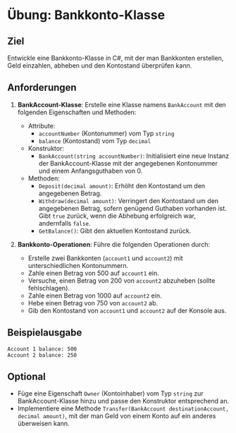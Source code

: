 # Übung: Bankkonto-Klasse

## Ziel
Entwickle eine Bankkonto-Klasse in C#, mit der man Bankkonten erstellen, Geld einzahlen, abheben und den Kontostand überprüfen kann.

## Anforderungen
1. **BankAccount-Klasse**: Erstelle eine Klasse namens `BankAccount` mit den folgenden Eigenschaften und Methoden:
   - Attribute:
     - `accountNumber` (Kontonummer) vom Typ `string`
     - `balance` (Kontostand) vom Typ `decimal`
   - Konstruktor:
     - `BankAccount(string accountNumber)`: Initialisiert eine neue Instanz der BankAccount-Klasse mit der angegebenen Kontonummer und einem Anfangsguthaben von 0.
   - Methoden:
     - `Deposit(decimal amount)`: Erhöht den Kontostand um den angegebenen Betrag.
     - `Withdraw(decimal amount)`: Verringert den Kontostand um den angegebenen Betrag, sofern genügend Guthaben vorhanden ist. Gibt `true` zurück, wenn die Abhebung erfolgreich war, andernfalls `false`.
     - `GetBalance()`: Gibt den aktuellen Kontostand zurück.

2. **Bankkonto-Operationen**: Führe die folgenden Operationen durch:
   - Erstelle zwei Bankkonten (`account1` und `account2`) mit unterschiedlichen Kontonummern.
   - Zahle einen Betrag von 500 auf `account1` ein.
   - Versuche, einen Betrag von 200 von `account2` abzuheben (sollte fehlschlagen).
   - Zahle einen Betrag von 1000 auf `account2` ein.
   - Hebe einen Betrag von 750 von `account2` ab.
   - Gib den Kontostand von `account1` und `account2` auf der Konsole aus.

## Beispielausgabe
```
Account 1 balance: 500
Account 2 balance: 250
```

## Optional
- Füge eine Eigenschaft `Owner` (Kontoinhaber) vom Typ `string` zur BankAccount-Klasse hinzu und passe den Konstruktor entsprechend an.
- Implementiere eine Methode `Transfer(BankAccount destinationAccount, decimal amount)`, mit der man Geld von einem Konto auf ein anderes überweisen kann.
